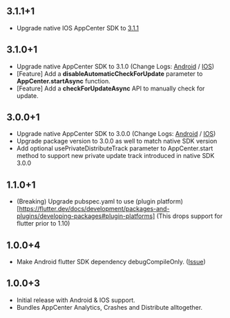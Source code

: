 ## 3.1.1+1
* Upgrade native IOS AppCenter SDK to [3.1.1](https://github.com/microsoft/appcenter-sdk-apple/releases/tag/3.1.1)

## 3.1.0+1
* Upgrade native AppCenter SDK to 3.1.0 (Change Logs: [Android](https://github.com/microsoft/appcenter-sdk-android/releases/tag/3.1.0) / [IOS](https://github.com/microsoft/appcenter-sdk-apple/releases/tag/3.1.0))
* [Feature] Add a **disableAutomaticCheckForUpdate** parameter to **AppCenter.startAsync** function.
* [Feature] Add a **checkForUpdateAsync** API to manually check for update.

## 3.0.0+1
* Upgrade native AppCenter SDK to 3.0.0 (Change Logs: [Android](https://github.com/microsoft/appcenter-sdk-android/releases/tag/3.0.0) / [IOS](https://github.com/microsoft/appcenter-sdk-apple/releases/tag/3.0.0))
* Upgrade package version to 3.0.0 as well to match native SDK version
* Add optional usePrivateDistributeTrack parameter to AppCenter.start method to support new private update track introduced in native SDK 3.0.0

## 1.1.0+1
* (Breaking) Upgrade pubspec.yaml to use (plugin platform)[https://flutter.dev/docs/development/packages-and-plugins/developing-packages#plugin-platforms] (This drops support for flutter prior to 1.10)

## 1.0.0+4
* Make Android flutter SDK dependency debugCompileOnly. ([Issue](https://github.com/hanabi1224/flutter_appcenter_bundle/issues/5))

## 1.0.0+3

* Initial release with Android & IOS support.
* Bundles AppCenter Analytics, Crashes and Distribute alltogether.
